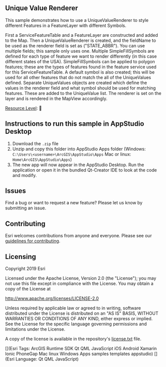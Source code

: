 ## Unique Value Renderer

This sample demonstrates how to use a UniqueValueRenderer to style different Features in a FeatureLayer with different Symbols.

First a ServiceFeatureTable and a FeatureLayer are constructed and added to the Map. Then a UniqueValueRenderer is created, and the fieldName to be used as the renderer field is set as ("STATE_ABBR"). You can use multiple fields; this sample only uses one. Multiple SimpleFillSymbols are defined for each type of feature we want to render differently (in this case different states of the USA). SimpleFillSymbols can be applied to polygon features; these are the types of features found in the feature service used for this ServiceFeatureTable. A default symbol is also created; this will be used for all other features that do not match the all of the UniqueValues defined. Separate UniqueValues objects are created which define the values in the renderer field and what symbol should be used for matching features. These are added to the UniqueValue list. The renderer is set on the layer and is rendered in the MapView accordingly.

[Resource Level](https://geonet.esri.com/groups/appstudio/blog/2016/12/06/how-to-describe-our-resources-in-terms-of-difficulty-complexity-and-time-to-digest): 🍌


## Instructions to run this sample in AppStudio Desktop

1. Download the `.zip` file
2. Unzip and copy this folder into AppStudio Apps folder (Windows: `C:\Users\<username>\ArcGIS\AppStudio\Apps` Mac or linux: `Home\ArcGIS\AppStudio\Apps`)
3. The new app will now appear in the AppStudio Desktop. Run the application or open it in the bundled Qt-Creator IDE to look at the code and modify.

## Issues

Find a bug or want to request a new feature?  Please let us know by submitting an issue.

## Contributing

Esri welcomes contributions from anyone and everyone. Please see our [guidelines for contributing](https://github.com/esri/contributing).

## Licensing
Copyright 2019 Esri

Licensed under the Apache License, Version 2.0 (the "License");
you may not use this file except in compliance with the License.
You may obtain a copy of the License at

http://www.apache.org/licenses/LICENSE-2.0

Unless required by applicable law or agreed to in writing, software
distributed under the License is distributed on an "AS IS" BASIS,
WITHOUT WARRANTIES OR CONDITIONS OF ANY KIND, either express or implied.
See the License for the specific language governing permissions and
limitations under the License.

A copy of the license is available in the repository's [license.txt](license.txt) file.


[](Esri Tags: ArcGIS Runtime SDK Qt QML JavaScript iOS Android Xamarin Ionic PhoneGap Mac linux Windows Apps samples templates appstudio)
[](Esri Language: Qt QML JavaScript)

